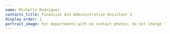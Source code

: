 ```yaml
---
name: Michelle Rodriguez
contacts_title: Financial Aid Administrative Assistant I
display_order: 1
portrait_image: For departments with no contact photos, do not change this field.
---
```

